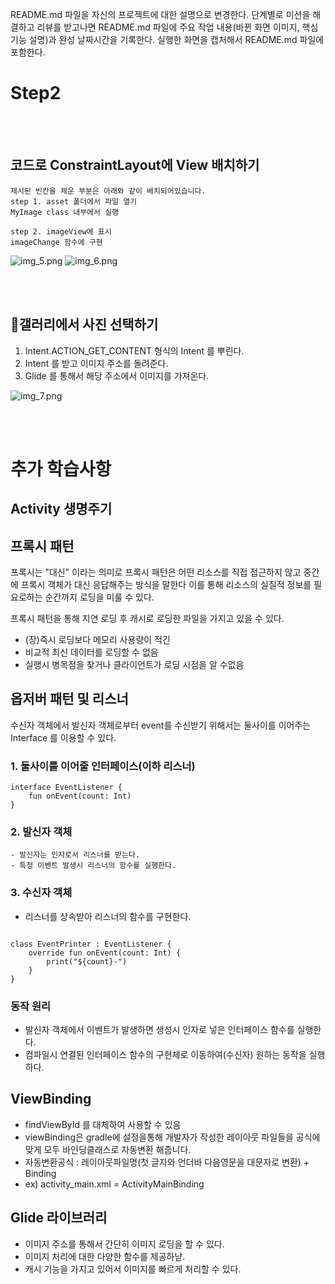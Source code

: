 README.md 파일을 자신의 프로젝트에 대한 설명으로 변경한다. 단계별로 미션을 해결하고 리뷰를 받고나면 README.md 파일에 주요 작업 내용(바뀐 화면 이미지, 핵심 기능
설명)과 완성 날짜시간을 기록한다. 실행한 화면을 캡처해서 README.md 파일에 포함한다.


# Step2

<br></br>

## 코드로 ConstraintLayout에 View 배치하기

```
제시된 빈칸을 체운 부분은 아래와 같이 배치되어있습니다.
step 1. asset 폴더에서 파일 열기 
MyImage class 내부에서 실행

step 2. imageView에 표시
imageChange 함수에 구현
```

![img_5.png](img_5.png)
![img_6.png](img_6.png)

<br></br>

## 갤러리에서 사진 선택하기
1. Intent.ACTION_GET_CONTENT 형식의 Intent 를 뿌린다.
2. Intent 를 받고 이미지 주소를 돌려준다.
3. Glide 를 통해서 해당 주소에서 이미지를 가져온다.

![img_7.png](img_7.png)

<br></br>

# 추가 학습사항

## Activity 생명주기

## 프록시 패턴

프록시는 "대신" 이라는 의미로 프록시 패턴은 어떤 리소스를 직접 접근하지 않고 중간에 프록시 객체가 대신 응답해주는 방식을 말한다 이를 통해 리소스의 실질적 정보를 필요로하는
순간까지 로딩을 미룰 수 있다.

프록시 패턴을 통해 지연 로딩 후 캐시로 로딩한 파일을 가지고 있을 수 있다.

- (장)즉시 로딩보다 메모리 사용량이 적긴
- 비교적 최신 데이터를 로딩할 수 없음
- 실행시 병목점을 찾거나 클라이언트가 로딩 시점을 알 수없음

## 옵저버 패턴 및 리스너

수신자 객체에서 발신자 객체로부터 event를 수신받기 위해서는 둘사이를 이어주는 Interface 를 이용할 수 있다.

### 1. 둘사이를 이어줄 인터페이스(이하 리스너)

```
interface EventListener {
    fun onEvent(count: Int)
}
```

### 2. 발신자 객체

    - 발신자는 인자로서 리스너를 받는다.
    - 특정 이벤트 발생시 리스너의 함수를 실행한다.

### 3. 수신자 객체

- 리스너를 상속받아 리스너의 함수를 구현한다.

```

class EventPrinter : EventListener {
    override fun onEvent(count: Int) {
        print("${count}-")
    }
}
```

### 동작 원리

- 발신자 객체에서 이벤트가 발생하면 생성시 인자로 넣은 인터페이스 함수를 실행한다.
- 컴파일시 연결된 인터페이스 함수의 구현체로 이동하여(수신자) 원하는 동작을 실행하다.  

## ViewBinding
- findViewById 를 대체하여 사용할 수 있음
- viewBinding은 gradle에 설정을통해 개발자가 작성한 레이아웃 파일들을 공식에 맞게 모두 바인딩클래스로 자동변환 해줍니다.
- 자동변환공식 : 레이아웃파일명(첫 글자와 언더바 다음영문을 대문자로 변환) + Binding
- ex) activity_main.xml = ActivityMainBinding

## Glide 라이브러리
- 이미지 주소를 통해서 간단히 이미지 로딩을 할 수 있다.
- 이미지 처리에 대한 다양한 함수를 제공하낟.
- 캐시 기능을 가지고 있어서 이미지를 빠르게 처리할 수 있다.